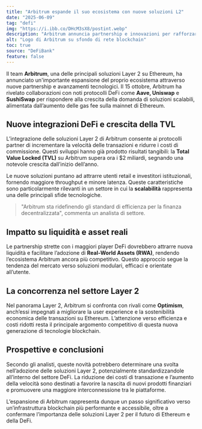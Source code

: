 ```yaml
---
title: "Arbitrum espande il suo ecosistema con nuove soluzioni L2"
date: "2025-06-09"
tag: "defi"
img: "https://i.ibb.co/DHcM3sX8/postint.webp"
description: "Arbitrum annuncia partnership e innovazioni per rafforzare le sue soluzioni Layer 2"
alt: "Logo di Arbitrum su sfondo di rete blockchain"
toc: true
source: "DeFiBank"
feature: false
---
```


Il team **Arbitrum**, una delle principali soluzioni Layer 2 su Ethereum, ha annunciato un'importante espansione del proprio ecosistema attraverso nuove partnership e avanzamenti tecnologici. Il 15 ottobre, Arbitrum ha rivelato collaborazioni con noti protocolli DeFi come **Aave, Uniswap** e **SushiSwap** per rispondere alla crescita della domanda di soluzioni scalabili, alimentata dall’aumento delle gas fee sulla mainnet di Ethereum.

## Nuove integrazioni DeFi e crescita della TVL

L’integrazione delle soluzioni Layer 2 di Arbitrum consente ai protocolli partner di incrementare la velocità delle transazioni e ridurre i costi di commissione. Questi sviluppi hanno già prodotto risultati tangibili: la **Total Value Locked (TVL)** su Arbitrum supera ora i $2 miliardi, segnando una notevole crescita dall’inizio dell’anno.

Le nuove soluzioni puntano ad attrarre utenti retail e investitori istituzionali, fornendo maggiore throughput e minore latenza. Queste caratteristiche sono particolarmente rilevanti in un settore in cui la **scalabilità** rappresenta una delle principali sfide tecnologiche.

> "Arbitrum sta ridefinendo gli standard di efficienza per la finanza decentralizzata", commenta un analista di settore.

## Impatto su liquidità e asset reali

Le partnership strette con i maggiori player DeFi dovrebbero attrarre nuova liquidità e facilitare l’adozione di **Real-World Assets (RWA)**, rendendo l’ecosistema Arbitrum ancora più competitivo. Questo approccio segue la tendenza del mercato verso soluzioni modulari, efficaci e orientate all’utente.

## La concorrenza nel settore Layer 2

Nel panorama Layer 2, Arbitrum si confronta con rivali come **Optimism**, anch’essi impegnati a migliorare la user experience e la sostenibilità economica delle transazioni su Ethereum. L’attenzione verso efficienza e costi ridotti resta il principale argomento competitivo di questa nuova generazione di tecnologie blockchain.

## Prospettive e conclusioni

Secondo gli analisti, queste novità potrebbero determinare una svolta nell’adozione delle soluzioni Layer 2, potenzialmente standardizzandole all’interno del settore DeFi. La riduzione dei costi di transazione e l’aumento della velocità sono destinati a favorire la nascita di nuovi prodotti finanziari e promuovere una maggiore interconnessione tra le piattaforme.

L’espansione di Arbitrum rappresenta dunque un passo significativo verso un’infrastruttura blockchain più performante e accessibile, oltre a confermare l’importanza delle soluzioni Layer 2 per il futuro di Ethereum e della DeFi.
